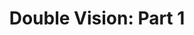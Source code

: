 ---
layout: video
series: Angry Video Game Nerd
season: 3
episode: 44
title: "Double Vision: Part 1"
permalink: /avgn/episode-44
video_info:
  - youtube;YouTube;4yn52NTdV0c
  - drive;ScrewAttack version;1h8-5LibzYoUSb6eIWsR4ntD4Ogl4PiVD
release_date: 2008-03-25
mike_notes:
toggle: off
title-cards:
  - episode-44.jpg
---